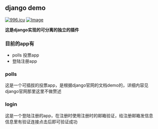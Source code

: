 django demo
-----

[![996.icu](https://img.shields.io/badge/link-996.icu-red.svg)](https://996.icu)
[![Image](https://img.shields.io/badge/djano-demo-blue)](https://jccjd.top)


**这是django实现的可分离的独立的插件**


### 目前的app有
- polls 投票app
- 登陆注册app


### polls 
这是一个可插拔的投票app，是根据django官网的文档demo的，详细内容见
django官网那里这里不做赘述

### login

这是一个登陆注册的app，在注册时使用注册时的邮箱验证，给注册邮箱发信息
信息里有验证连接点击后即可验证成功

